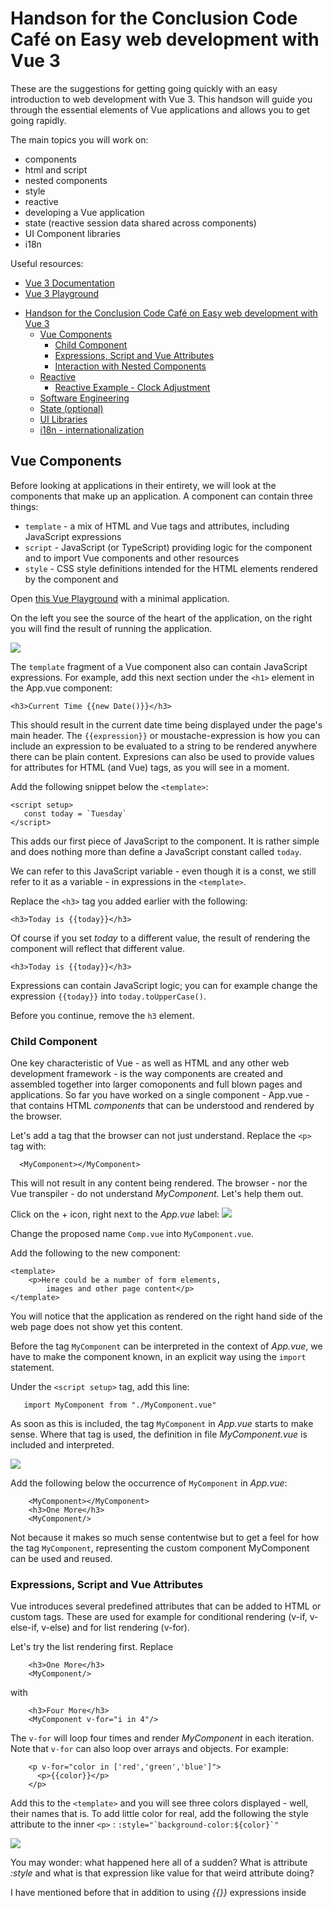 # Handson for the Conclusion Code Café on Easy web development with Vue 3

These are the suggestions for getting going quickly with an easy introduction to web development with Vue 3. This handson will guide you through the essential elements of Vue applications and allows you to get going rapidly.

The main topics you will work on:
* components
* html and script 
* nested components
* style
* reactive
* developing a Vue application 
* state (reactive session data shared across components)
* UI Component libraries
* i18n

Useful resources:
* [Vue 3 Documentation](https://vuejs.org/guide/essentials/application.html)
* [Vue 3 Playground](https://play.vuejs.org/)

- [Handson for the Conclusion Code Café on Easy web development with Vue 3](#handson-for-the-conclusion-code-café-on-easy-web-development-with-vue-3)
  - [Vue Components](#vue-components)
    - [Child Component](#child-component)
    - [Expressions, Script and Vue Attributes](#expressions-script-and-vue-attributes)
    - [Interaction with Nested Components](#interaction-with-nested-components)
  - [Reactive](#reactive)
    - [Reactive Example - Clock Adjustment](#reactive-example---clock-adjustment)
  - [Software Engineering](#software-engineering)
  - [State (optional)](#state-optional)
  - [UI Libraries](#ui-libraries)
  - [i18n - internationalization](#i18n---internationalization)


## Vue Components

Before looking at applications in their entirety, we will look at the components that make up an application. A component can contain three things: 
* `template` - a mix of HTML and Vue tags and attributes, including JavaScript expressions
* `script` - JavaScript (or TypeScript) providing logic for the component and to import Vue components and other resources
* `style` - CSS style definitions intended for the HTML elements rendered by the component and

Open [this Vue Playground](https://play.vuejs.org/#eNp9kctOwzAQRX9l5HXVCGVXRZF4VAIWgKBLb9xkmrj4JT9Kpar/ztihgQXqzrnnTHwnObFb55aHhGzFmojaKRGx5QagGW/azYhAXMlORGlNU1FWWC8P5ZC1un3AKKQKhOtL6tpH9AidTaqHLYIAk/QWPdgd7KzXgAo1mhgW0wCA1GLAAML0YONIpqNneoGJpDWVmy6uppubau7KFiwG0nZyWO6DNbTIKaucdVY7qdC/ulw+cLaCQjITStmv55JFn/CnBc2M2H3+k+/DMWecvXkM6A/I2cyi8APGCa8/XvBI5xlq2ydF9hX4jsGqlDtO2l0yPdX+45W2T9pZH6UZNmF9pI8SLkvlotk8F58z+pv3V1b/rVsv6zLHzZmdvwGbtqkv) with a minimal application. 

On the left you see the source of the heart of the application, on the right you will find the result of running the application. 

![](images/component-in-playground.png)

The `template` fragment of a Vue component also can contain JavaScript expressions. For example, add this next section under the `<h1>` element in the App.vue component:

`<h3>Current Time {{new Date()}}</h3>`

This should result in the current date time being displayed under the page's main header. The `{{expression}}` or moustache-expression is how you can include an expression to be evaluated to a string to be rendered anywhere there can be plain content. Expresions can also be used to provide values for attributes for HTML (and Vue) tags, as you will see in a moment. 

Add the following snippet below the `<template>`:

``` 
<script setup> 
   const today = `Tuesday`
</script>
```

This adds our first piece of JavaScript to the component. It is rather simple and does nothing more than define a JavaScript constant called `today`.

We can refer to this JavaScript variable - even though it is a const, we still refer to it as a variable - in expressions in the `<template>`. 

Replace the `<h3>` tag you added earlier with the following:
``` 
<h3>Today is {{today}}</h3>
``` 

Of course if you set *today* to a different value, the result of rendering the component will reflect that different value.

``` 
<h3>Today is {{today}}</h3>
``` 

Expressions can contain JavaScript logic; you can for example change the expression `{{today}}` into `today.toUpperCase()`. 

Before you continue, remove the `h3` element.

### Child Component

One key characteristic of Vue - as well as HTML and any other web development framework - is the way components are created and assembled together into larger comoponents and full blown pages and applications. So far you have worked on a single component - App.vue - that contains HTML *components* that can be understood and rendered by the browser. 

Let's add a tag that the browser can not just understand. Replace the `<p>` tag with:
```
  <MyComponent></MyComponent>
```

This will not result in any content being rendered. The browser - nor the Vue transpiler - do not understand *MyComponent*. Let's help them out.

Click on the + icon, right next to the *App.vue* label:
![](images/add-component.png)

Change the proposed name `Comp.vue` into `MyComponent.vue`.

Add the following to the new component:
``` 
<template>
    <p>Here could be a number of form elements,
        images and other page content</p>
</template> 
```

You will notice that the application as rendered on the right hand side of the web page does not show yet this content.

Before the tag `MyComponent` can be interpreted in the context of *App.vue*, we have to make the component known, in an explicit way using the `import` statement.

Under the `<script setup>` tag, add this line:
```
   import MyComponent from "./MyComponent.vue" 
```

As soon as this is included, the tag `MyComponent` in *App.vue* starts to make sense. Where that tag is used, the definition in file *MyComponent.vue* is included and interpreted.

![](images/App-with-mycomponent.png)

Add the following below the occurrence of `MyComponent` in *App.vue*:

```
    <MyComponent></MyComponent>
    <h3>One More</h3>
    <MyComponent/>
```

Not because it makes so much sense contentwise but to get a feel for how the tag `MyComponent`, representing the custom component MyComponent can be used and reused.

### Expressions, Script and Vue Attributes

Vue introduces several predefined attributes that can be added to HTML or custom tags. These are used for example for conditional rendering (v-if, v-else-if, v-else) and for list rendering (v-for). 

Let's try the list rendering first. Replace

```
    <h3>One More</h3>
    <MyComponent/>
```

with

```
    <h3>Four More</h3>
    <MyComponent v-for="i in 4"/>
```
The `v-for` will loop four times and render *MyComponent* in each iteration. Note that `v-for` can also loop over arrays and objects. For example:

```
    <p v-for="color in ['red','green','blue']">
      <p>{{color}}</p>
    </p>
```

Add this to the `<template>` and you will see three colors displayed - well, their names that is. To add little color for real, add the following the style attribute to the inner `<p>` :  ``:style="`background-color:${color}`"``

![](images/v-for-in-color.png)

You may wonder: what happened here all of a sudden? What is attribute *:style* and what is that expression like value for that weird attribute doing?

I have mentioned before that in addition to using *{{}}* expressions inside *<template>* in all the places where content can be rendered, we can also use expressions when providing the values of attributes. These expressions can be simple JavaScript calculations or String manipulations, they can refer to variable defined in the *script* section of a component or to temporary variables created by *v-for*. To indicate that the value of an attribute is to be interpreted as an expression, we prefix the attribute with a colon, hence the *:style*. A normal value for *style* would be something like `background-color:red`. To make this into a dynamic expression, we create a String using the backticks: ``background-color:red`` and then we replace the hardcoded color *red* with dynamic reference `${color}` that is evaluated to whatever value the variable *color* is holding - red, green or blue.


The attribute `v-if` is used to control whether an element is rendered at all. For example, add `v-if="false"` to the `<h3>` element that proclaims *four more*:

```
<h3 v-if="false">Four more</h3>
```
The *h3* is not rendered now. 

Add this *const* definition in the *script* section:

``` 
const toggle = false
```

Change `v-if="false"` to `v-if="toggle"`. The header is still not rendered, this time controlled by the JavaScript *toggle*. Add `v-if="toggle"` to the *MyComponent* tag with the *v-for* attribute. 

The four instances of *MyComponent* are no longer rendered.

Add a new element right below the *MyComponent* tag with the *v-for* attribute.
```
<h3 v-else>Not Four more</h3>
```

The *v-else* is associated with the immediately preceding *v-if*. The *h3* tag with this attribute is only rendered if the tag with the preceding *v-if* is not.

In the *script* section, change the value of *toggle* from `false` to `true`. You will see some content reappearing, and some disappearing.

Vue makes it easy to handle user activity. The easiest example is a click on a button. 

Add a button - as the last element in the *template*:

```
<button @click="console.log('Button was clicked ')">Click Me Please</button>
```
The button appears in the web page. You can click it, as you are kindly invited to do. To see the effect of your click, you need to open the Developer Tools in your browser. Depending on the browser and your operating system, you may require a different key combination. For me it is *Ctrl+Shift+I*. Inside Developer Tools, open the *Console*. You will see the tell tale sign that the button was indeed clicked.

![](images/button-clicked.png)

### Interaction with Nested Components


properties
slots
events


## Reactive


### Reactive Example - Clock Adjustment

Open a [fresh Vue Playground](https://play.vuejs.org/). Replace the content of the *App.vue* file with the following content:

```
<script setup>
  let myClock = new Date()
</script>

<template>
  Current time is {{myClock}}  
</template>
```

You will see the date time presented. It is static the time does not change once the page is loaded. Let's add a function that can adjust the clock. Add this snippet inside the `<script> tag.

```
function adjustClock() {
  myClock = new Date()
  console.log(`new clock setting ${myClock}`)
}
```
Let's also add a button to click and invoke this function. Add this snippet inside the template:
```
  <button @click="adjustClock()">Adjust Clock</button>
```
The button should now be shown. When you click it, the variable *myClock* is assigned a new value. If you look at the *Developer Tools | Console* you should see messages with the latest time. However, the time shown in the webpage does not change. Which is unfortunate.

Here is where the notion of *reactive* is going to help. We are going to turn *myClock* into a reactive variable. We have to do three things:

* import {ref} from 'vue' 
* define *myClock* as a reactive variable - by using `ref(new Date())` instead of just `new Date()` 
* modify function *adjustClock* to make it work correctly with *myClock* as reactive variable (by acting on myClock.value instead of just myClock)

To keep seeing the newly set time in the console, you also need to add `.value` to the `${myClock}` expression in `console.log`.

After making these changes, the component has this content :

```
<script setup>
import { ref } from 'vue'

function adjustClock() {
  myClock.value = new Date()
  console.log(`new clock setting ${myClock.value}`)
}

let myClock = ref(new Date())

</script>

<template>
  Current time is {{myClock}}
  <button @click="adjustClock()">Adjust Clock</button>
</template>
```
The template did not change - only a few small changes in the `script` section. Click on the button to update the time. And again. And again.

To turn this clock into a live clock that does not require a button to be clicked for constant adjustment, you could add the following snippet in the `script` section:

```
setInterval(adjustClock, 1000)
```

Every 1000 miliseconds, function *adjustClock* will be invoked and do its thing.

## Software Engineering

* StackBlitz
* Gitpod


## State (optional)

## UI Libraries



## i18n - internationalization